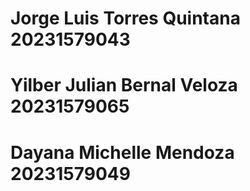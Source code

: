 # Jorge Luis Torres Quintana 20231579043
# Yilber Julian Bernal Veloza 20231579065
# Dayana Michelle Mendoza 20231579049
